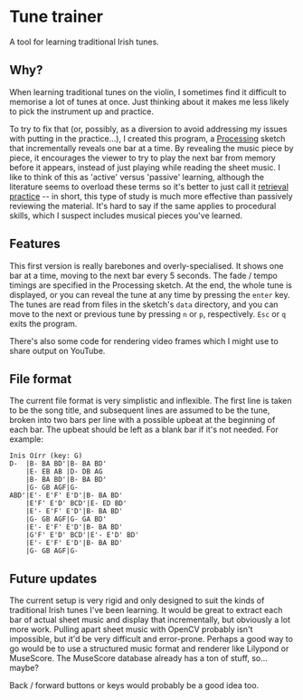 # Tune trainer

A tool for learning traditional Irish tunes.

## Why?

When learning traditional tunes on the violin, I sometimes find it difficult to memorise a lot of tunes at once. Just thinking about it makes me less likely to pick the instrument up and practice.

To try to fix that (or, possibly, as a diversion to avoid addressing my issues with putting in the practice...), I created this program, a [Processing](https://processing.org) sketch that incrementally reveals one bar at a time. By revealing the music piece by piece, it encourages the viewer to try to play the next bar from memory before it appears, instead of just playing while reading the sheet music. I like to think of this as 'active' versus 'passive' learning, although the literature seems to overload these terms so it's better to just call it [retrieval practice](https://en.wikipedia.org/wiki/Testing_effect) -- in short, this type of study is much more effective than passively reviewing the material. It's hard to say if the same applies to procedural skills, which I suspect includes musical pieces you've learned.

## Features

This first version is really barebones and overly-specialised. It shows one bar at a time, moving to the next bar every 5 seconds. The fade / tempo timings are specified in the Processing sketch. At the end, the whole tune is displayed, or you can reveal the tune at any time by pressing the `enter` key.
The tunes are read from files in the sketch's `data` directory, and you can move to the next or previous tune by pressing `n` or `p`, respectively. `Esc` or `q` exits the program.

There's also some code for rendering video frames which I might use to share output on YouTube.

## File format

The current file format is very simplistic and inflexible. The first line is taken to be the song title, and subsequent lines are assumed to be the tune, broken into two bars per line with a possible upbeat at the beginning of each bar. The upbeat should be left as a blank bar if it's not needed. For example:

```
Inis Oírr (key: G)
D-  |B- BA BD'|B- BA BD'
    |E- EB AB |D- DB AG
    |B- BA BD'|B- BA BD'
    |G- GB AGF|G-
ABD'|E'- E'F' E'D'|B- BA BD'
    |E'F' E'D' BCD'|E- ED BD'
    |E'- E'F' E'D'|B- BA BD'
    |G- GB AGF|G- GA BD'
    |E'- E'F' E'D'|B- BA BD'
    |G'F' E'D' BCD'|E'- E'D' BD'
    |E'- E'F' E'D'|B- BA BD'
    |G- GB AGF|G-
```

## Future updates

The current setup is very rigid and only designed to suit the kinds of traditional Irish tunes I've been learning. It would be great to extract each bar of actual sheet music and display that incrementally, but obviously a lot more work. Pulling apart sheet music with OpenCV probably isn't impossible, but it'd be very difficult and error-prone. Perhaps a good way to go would be to use a structured music format and renderer like Lilypond or MuseScore. The MuseScore database already has a ton of stuff, so... maybe?

Back / forward buttons or keys would probably be a good idea too.

